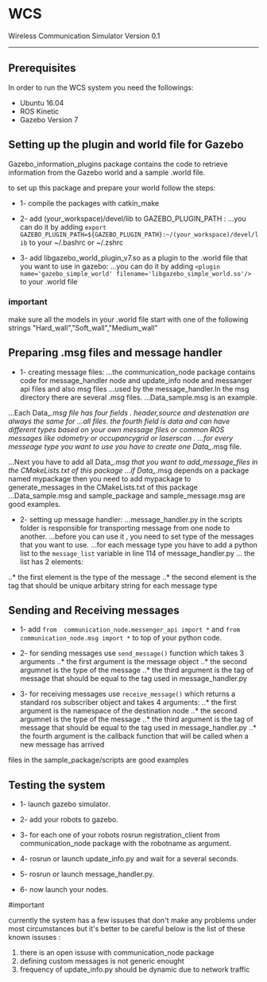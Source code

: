# WCS
Wireless Communication Simulator Version 0.1

---

## Prerequisites

In order to run the WCS system you need the followings:
* Ubuntu 16.04
* ROS Kinetic
* Gazebo Version 7 

## Setting up the plugin and world file for Gazebo

Gazebo_information_plugins package contains the code to retrieve information from the Gazebo world
and a sample .world file.

to set up this package and prepare your world follow the steps:

* 1- compile the packages with catkin_make

* 2- add (your_workspace)/devel/lib to GAZEBO_PLUGIN_PATH :
...you can do it by adding `export GAZEBO_PLUGIN_PATH=${GAZEBO_PLUGIN_PATH}:~/(your_workspace)/devel/lib` to your ~/.bashrc or ~/.zshrc

* 3- add libgazebo_world_plugin_v7.so as a plugin to the .world file that you want to use in gazebo:
...you can do it by adding `<plugin name='gazebo_simple_world' filename='libgazebo_simple_world.so'/>` to your .world file

### important
make sure all the models in your .world file start with one of the following strings "Hard_wall","Soft_wall","Medium_wall"



## Preparing .msg files and message handler


* 1- creating message files:
...the communication_node package contains code for message_handler node and update_info node and messanger api files and also msg files
...used by the message_handler.In the msg directory there are several .msg files.
...Data_sample.msg is an example.

...Each Data_*.msg file has four fields . header,source and destenation are always the same for
...all files. the fourth field is data and can have different types based on your own message files or common ROS messages like odometry or occupancygrid or laserscan .
...for every messeage type you want to use you have to create one Data_*.msg file.

...Next you have to add all Data_*.msg that you want to add_message_files in the CMakeLists.txt of this package 
...if Data_*.msg depends on a package named mypackage then you need to add mypackage to generate_messages in the CMakeLists.txt of this package 
...Data_sample.msg and sample_package and sample_message.msg are good examples.

* 2- setting up message handler:
...message_handler.py in the scripts folder is responsible for transporting message from one node to another.
...before you can use it , you need to set type of the messages that you want to use.
...for each message type you have to add a python list to the `message_list` variable in line 114 of message_handler.py
... the list has 2 elements:

..* the first element is the type of the message 
..* the second element is the tag that should be unique arbitary string for each message type 




## Sending and Receiving messages


* 1- add `from  communication_node.messenger_api import *` and `from communication_node.msg import *` to top of your python code.


* 2- for sending messages use `send_message()` function which takes 3 arguments
..* the first argument is the message object
..* the second argumnet is the type of the message 
..* the third argument is the tag of message that should be equal to the tag used in message_handler.py


* 3- for receiving messages use `receive_message()` which returns a standard ros subscriber object and takes 4 arguments:
..* the first argument is the namespace of the destination node
..* the second argumnet is the type of the message 
..* the third argument is the tag of message that should be equal to the tag used in message_handler.py
..* the fourth argument is the callback function that will be called when a new message has arrived

files in the sample_package/scripts are good examples


## Testing the system

* 1- launch gazebo simulator.

* 2- add your robots to gazebo.

* 3- for each one of your robots rosrun registration_client from communication_node package with the robotname as argument.

* 4- rosrun or launch update_info.py and wait for a several seconds.
  
* 5- rosrun or launch message_handler.py.

* 6- now launch your nodes.



#important 

currently the system has a few issuses that don't make any problems under most circumstances but it's better to be careful 
below is the list of these known issuses :
1. there is an open issuse with communication_node package
2. defining custom messages is not generic enought
3. frequency of update_info.py should be dynamic due to network traffic 
